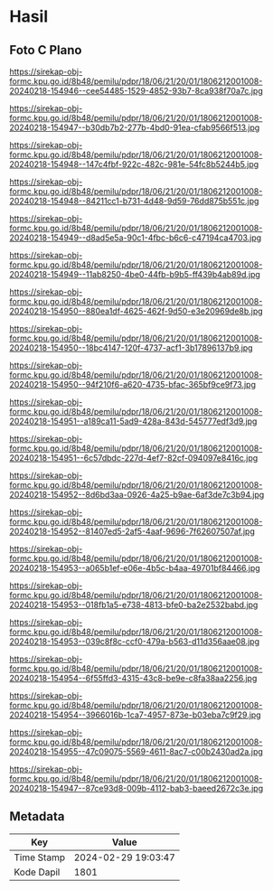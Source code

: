 # Hasil

## Foto C Plano

https://sirekap-obj-formc.kpu.go.id/8b48/pemilu/pdpr/18/06/21/20/01/1806212001008-20240218-154946--cee54485-1529-4852-93b7-8ca938f70a7c.jpg

https://sirekap-obj-formc.kpu.go.id/8b48/pemilu/pdpr/18/06/21/20/01/1806212001008-20240218-154947--b30db7b2-277b-4bd0-91ea-cfab9566f513.jpg

https://sirekap-obj-formc.kpu.go.id/8b48/pemilu/pdpr/18/06/21/20/01/1806212001008-20240218-154948--147c4fbf-922c-482c-981e-54fc8b5244b5.jpg

https://sirekap-obj-formc.kpu.go.id/8b48/pemilu/pdpr/18/06/21/20/01/1806212001008-20240218-154948--84211cc1-b731-4d48-9d59-76dd875b551c.jpg

https://sirekap-obj-formc.kpu.go.id/8b48/pemilu/pdpr/18/06/21/20/01/1806212001008-20240218-154949--d8ad5e5a-90c1-4fbc-b6c6-c47194ca4703.jpg

https://sirekap-obj-formc.kpu.go.id/8b48/pemilu/pdpr/18/06/21/20/01/1806212001008-20240218-154949--11ab8250-4be0-44fb-b9b5-ff439b4ab89d.jpg

https://sirekap-obj-formc.kpu.go.id/8b48/pemilu/pdpr/18/06/21/20/01/1806212001008-20240218-154950--880ea1df-4625-462f-9d50-e3e20969de8b.jpg

https://sirekap-obj-formc.kpu.go.id/8b48/pemilu/pdpr/18/06/21/20/01/1806212001008-20240218-154950--18bc4147-120f-4737-acf1-3b17896137b9.jpg

https://sirekap-obj-formc.kpu.go.id/8b48/pemilu/pdpr/18/06/21/20/01/1806212001008-20240218-154950--94f210f6-a620-4735-bfac-365bf9ce9f73.jpg

https://sirekap-obj-formc.kpu.go.id/8b48/pemilu/pdpr/18/06/21/20/01/1806212001008-20240218-154951--a189ca11-5ad9-428a-843d-545777edf3d9.jpg

https://sirekap-obj-formc.kpu.go.id/8b48/pemilu/pdpr/18/06/21/20/01/1806212001008-20240218-154951--6c57dbdc-227d-4ef7-82cf-094097e8416c.jpg

https://sirekap-obj-formc.kpu.go.id/8b48/pemilu/pdpr/18/06/21/20/01/1806212001008-20240218-154952--8d6bd3aa-0926-4a25-b9ae-6af3de7c3b94.jpg

https://sirekap-obj-formc.kpu.go.id/8b48/pemilu/pdpr/18/06/21/20/01/1806212001008-20240218-154952--81407ed5-2af5-4aaf-9696-7f62607507af.jpg

https://sirekap-obj-formc.kpu.go.id/8b48/pemilu/pdpr/18/06/21/20/01/1806212001008-20240218-154953--a065b1ef-e06e-4b5c-b4aa-49701bf84466.jpg

https://sirekap-obj-formc.kpu.go.id/8b48/pemilu/pdpr/18/06/21/20/01/1806212001008-20240218-154953--018fb1a5-e738-4813-bfe0-ba2e2532babd.jpg

https://sirekap-obj-formc.kpu.go.id/8b48/pemilu/pdpr/18/06/21/20/01/1806212001008-20240218-154953--039c8f8c-ccf0-479a-b563-d11d356aae08.jpg

https://sirekap-obj-formc.kpu.go.id/8b48/pemilu/pdpr/18/06/21/20/01/1806212001008-20240218-154954--6f55ffd3-4315-43c8-be9e-c8fa38aa2256.jpg

https://sirekap-obj-formc.kpu.go.id/8b48/pemilu/pdpr/18/06/21/20/01/1806212001008-20240218-154954--3966016b-1ca7-4957-873e-b03eba7c9f29.jpg

https://sirekap-obj-formc.kpu.go.id/8b48/pemilu/pdpr/18/06/21/20/01/1806212001008-20240218-154955--47c09075-5569-4611-8ac7-c00b2430ad2a.jpg

https://sirekap-obj-formc.kpu.go.id/8b48/pemilu/pdpr/18/06/21/20/01/1806212001008-20240218-154947--87ce93d8-009b-4112-bab3-baeed2672c3e.jpg


## Metadata

| Key        | Value               |
| ---------- | ------------------- |
| Time Stamp | 2024-02-29 19:03:47 |
| Kode Dapil | 1801                |



